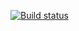 [![Build status](https://ci.appveyor.com/api/projects/status/bsvsblhbourqjoxi/branch/master?svg=true)](https://ci.appveyor.com/project/TestDiana/json-schema/branch/master)
